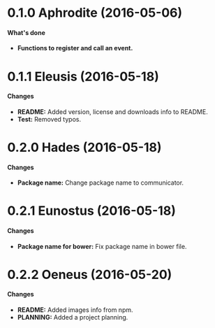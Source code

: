 <a name="0.1.0"></a>
# 0.1.0 Aphrodite (2016-05-06)
#### What's done

* **Functions to register and call an event.**

<a name="0.1.1"></a>
# 0.1.1 Eleusis (2016-05-18)
#### Changes

* **README:** Added version, license and downloads info to README.
* **Test:** Removed typos.

<a name="0.2.0"></a>
# 0.2.0 Hades (2016-05-18)
#### Changes

* **Package name:** Change package name to communicator.

<a name="0.2.1"></a>
# 0.2.1 Eunostus (2016-05-18)
#### Changes

* **Package name for bower:** Fix package name in bower file.

<a name="0.2.2"></a>
# 0.2.2 Oeneus (2016-05-20)
#### Changes

* **README:** Added images info from npm.
* **PLANNING:** Added a project planning.
